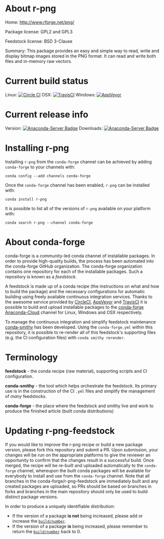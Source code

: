 About r-png
===========

Home: http://www.rforge.net/png/

Package license: GPL2 and GPL3

Feedstock license: BSD 3-Clause

Summary: This package provides an easy and simple way to read, write and display bitmap images stored in the PNG format. It can read and write both files and in-memory raw vectors.



Current build status
====================

Linux: [![Circle CI](https://circleci.com/gh/conda-forge/r-png-feedstock.svg?style=shield)](https://circleci.com/gh/conda-forge/r-png-feedstock)
OSX: [![TravisCI](https://travis-ci.org/conda-forge/r-png-feedstock.svg?branch=master)](https://travis-ci.org/conda-forge/r-png-feedstock)
Windows: [![AppVeyor](https://ci.appveyor.com/api/projects/status/github/conda-forge/r-png-feedstock?svg=True)](https://ci.appveyor.com/project/conda-forge/r-png-feedstock/branch/master)

Current release info
====================
Version: [![Anaconda-Server Badge](https://anaconda.org/conda-forge/r-png/badges/version.svg)](https://anaconda.org/conda-forge/r-png)
Downloads: [![Anaconda-Server Badge](https://anaconda.org/conda-forge/r-png/badges/downloads.svg)](https://anaconda.org/conda-forge/r-png)

Installing r-png
================

Installing `r-png` from the `conda-forge` channel can be achieved by adding `conda-forge` to your channels with:

```
conda config --add channels conda-forge
```

Once the `conda-forge` channel has been enabled, `r-png` can be installed with:

```
conda install r-png
```

It is possible to list all of the versions of `r-png` available on your platform with:

```
conda search r-png --channel conda-forge
```


About conda-forge
=================

conda-forge is a community-led conda channel of installable packages.
In order to provide high-quality builds, the process has been automated into the
conda-forge GitHub organization. The conda-forge organization contains one repository
for each of the installable packages. Such a repository is known as a *feedstock*.

A feedstock is made up of a conda recipe (the instructions on what and how to build
the package) and the necessary configurations for automatic building using freely
available continuous integration services. Thanks to the awesome service provided by
[CircleCI](https://circleci.com/), [AppVeyor](http://www.appveyor.com/)
and [TravisCI](https://travis-ci.org/) it is possible to build and upload installable
packages to the [conda-forge](https://anaconda.org/conda-forge)
[Anaconda-Cloud](http://docs.anaconda.org/) channel for Linux, Windows and OSX respectively.

To manage the continuous integration and simplify feedstock maintenance
[conda-smithy](http://github.com/conda-forge/conda-smithy) has been developed.
Using the ``conda-forge.yml`` within this repository, it is possible to re-render all of
this feedstock's supporting files (e.g. the CI configuration files) with ``conda smithy rerender``.


Terminology
===========

**feedstock** - the conda recipe (raw material), supporting scripts and CI configuration.

**conda-smithy** - the tool which helps orchestrate the feedstock.
                   Its primary use is in the construction of the CI ``.yml`` files
                   and simplify the management of *many* feedstocks.

**conda-forge** - the place where the feedstock and smithy live and work to
                  produce the finished article (built conda distributions)


Updating r-png-feedstock
========================

If you would like to improve the r-png recipe or build a new
package version, please fork this repository and submit a PR. Upon submission,
your changes will be run on the appropriate platforms to give the reviewer an
opportunity to confirm that the changes result in a successful build. Once
merged, the recipe will be re-built and uploaded automatically to the
`conda-forge` channel, whereupon the built conda packages will be available for
everybody to install and use from the `conda-forge` channel.
Note that all branches in the conda-forge/r-png-feedstock are
immediately built and any created packages are uploaded, so PRs should be based
on branches in forks and branches in the main repository should only be used to
build distinct package versions.

In order to produce a uniquely identifiable distribution:
 * If the version of a package **is not** being increased, please add or increase
   the [``build/number``](http://conda.pydata.org/docs/building/meta-yaml.html#build-number-and-string).
 * If the version of a package **is** being increased, please remember to return
   the [``build/number``](http://conda.pydata.org/docs/building/meta-yaml.html#build-number-and-string)
   back to 0.
